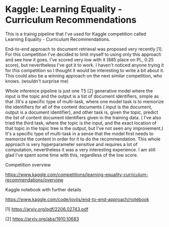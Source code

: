 **Kaggle: Learning Equality - Curriculum Recommendations**
===============

  This is a trainig pipeline that I've used for Kaggle competition called Learning Equality - Curriculum Recommendations.

  End-to-end approach to document retrieval was proposed very recently [1]. For this competition I've decided to limit myself to using only this approach and see how it goes. I've scored very low with it (885 place on PL, 0.25 score), but nevertheless I've got it to work. I haven't noticed anyone trying it for this competition so I thought it would be interesting to write a bit about it. This could also be a winning approach on the next similar competition, who knows. (wouldn't surprise me)

  Whole inference pipeline is just one T5 [2] generative model where the input is the topic and the output is a list of document identifiers, simple as that :)It's a specific type of multi-task, where one model task is to memorize the identifiers for all of the content documents ( input is the document, output is a document identifier), and other task is, given the topic, predict the list of content document identifiers given in the training data. ( I've also tried the third task, where the topic is the input, and the exact location of that topic in the topic tree is the output, but I've not seen any improvement.) It's a specific type of multi-task in a sense that the model first needs to memorize the content in order for it to do the recommendation. This whole approach is very hyperparameter sensitive and requires a lot of computation, nevertheless it was a very interesting experience. I am still glad I've spent some time with this, regardless of the low score.

Competition overview

https://www.kaggle.com/competitions/learning-equality-curriculum-recommendations/overview

Kaggle notebook with further details

https://www.kaggle.com/code/joviis/end-to-end-approach/notebook


[1] https://arxiv.org/pdf/2206.02743.pdf

[2] https://arxiv.org/abs/1910.10683
